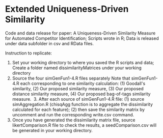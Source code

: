 # Extended Uniqueness-Driven Similarity

Code and data release for paper: A Uniqueness-Driven Similarity Measure for Automated Competitor Identification;
Scripts wrote in R;
Data is released under data subfolder in csv and RData files.

Instruction to replicate: 
  1. Set your working directory to where you saved the R scripts and data;
     Create a folder named dissimilarityMatrices under your working directory
  2. Source the four simGenFun1-4.R files separately
     Note that simGenFun1-4.R each corresponding to one similarity calculation:
     (1) Goodall's similarity,
     (2) Our proposed similarity measure,
     (3) Our proposed distance similarity measure,
     (4) Our proposed bag-of-tags similarity measure.
  3. After each source of simGenFun1-4.R file:
     (1) source simAggregation.R (chisqAgg function is to aggregate the dissimilarity calculated for each feature);
     (2) then save the similarity matrix by uncomment and run the corresponding write.csv command.
  4. Once you have generated the dissimilarity matrix file, source likertComparison.R file to check the results, a seedComparison.csv will be generated in your working directory.
